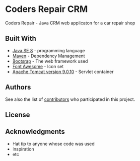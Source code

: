 # Coders Repair CRM

Coders Repair - Java CRM  web applicaton for a car repair shop


## Built With

* [Java SE 8](http://www.oracle.com/technetwork/java/javase/downloads/jdk8-downloads-2133151.html) - programming language
* [Maven](https://maven.apache.org/) - Dependency Management
* [Bootsrap](https://getbootstrap.com/) - The web framework used
* [Font Awesome](https://fontawesome.com/) - Icon set
* [Apache Tomcat version  9.0.10](http://tomcat.apache.org/) - Servlet container

## Authors

See also the list of [contributors](https://github.com/your/project/contributors) who participated in this project.

## License


## Acknowledgments

* Hat tip to anyone whose code was used
* Inspiration
* etc

